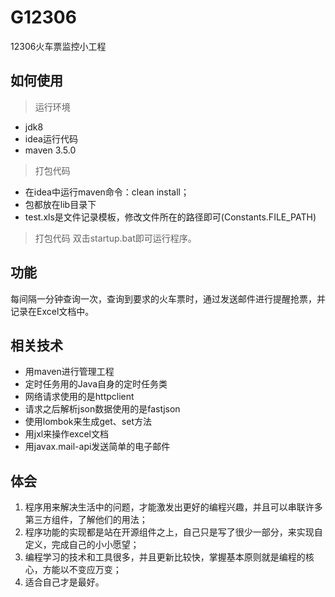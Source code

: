# G12306
12306火车票监控小工程

## 如何使用
> 运行环境

- jdk8
- idea运行代码
- maven 3.5.0

> 打包代码

- 在idea中运行maven命令：clean install；
- 包都放在lib目录下
- test.xls是文件记录模板，修改文件所在的路径即可(Constants.FILE_PATH)

> 打包代码
双击startup.bat即可运行程序。

## 功能
每间隔一分钟查询一次，查询到要求的火车票时，通过发送邮件进行提醒抢票，并记录在Excel文档中。

## 相关技术
- 用maven进行管理工程
- 定时任务用的Java自身的定时任务类
- 网络请求使用的是httpclient
- 请求之后解析json数据使用的是fastjson
- 使用lombok来生成get、set方法
- 用jxl来操作excel文档
- 用javax.mail-api发送简单的电子邮件

## 体会
1. 程序用来解决生活中的问题，才能激发出更好的编程兴趣，并且可以串联许多第三方组件，了解他们的用法；
2. 程序功能的实现都是站在开源组件之上，自己只是写了很少一部分，来实现自定义，完成自己的小小愿望；
3. 编程学习的技术和工具很多，并且更新比较快，掌握基本原则就是编程的核心，方能以不变应万变；
4. 适合自己才是最好。